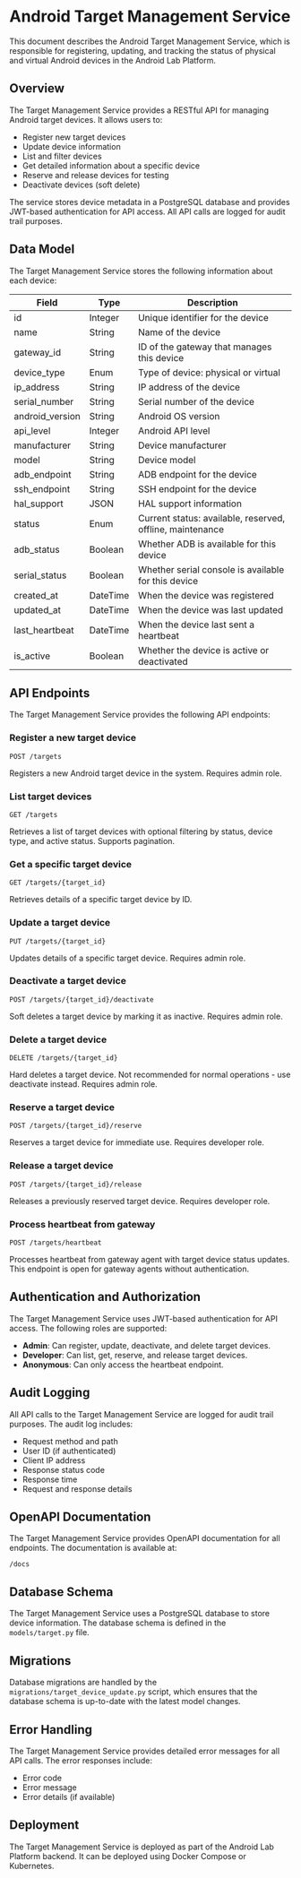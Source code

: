 # Android Target Management Service

This document describes the Android Target Management Service, which is responsible for registering, updating, and tracking the status of physical and virtual Android devices in the Android Lab Platform.

## Overview

The Target Management Service provides a RESTful API for managing Android target devices. It allows users to:

- Register new target devices
- Update device information
- List and filter devices
- Get detailed information about a specific device
- Reserve and release devices for testing
- Deactivate devices (soft delete)

The service stores device metadata in a PostgreSQL database and provides JWT-based authentication for API access. All API calls are logged for audit trail purposes.

## Data Model

The Target Management Service stores the following information about each device:

| Field | Type | Description |
|-------|------|-------------|
| id | Integer | Unique identifier for the device |
| name | String | Name of the device |
| gateway_id | String | ID of the gateway that manages this device |
| device_type | Enum | Type of device: physical or virtual |
| ip_address | String | IP address of the device |
| serial_number | String | Serial number of the device |
| android_version | String | Android OS version |
| api_level | Integer | Android API level |
| manufacturer | String | Device manufacturer |
| model | String | Device model |
| adb_endpoint | String | ADB endpoint for the device |
| ssh_endpoint | String | SSH endpoint for the device |
| hal_support | JSON | HAL support information |
| status | Enum | Current status: available, reserved, offline, maintenance |
| adb_status | Boolean | Whether ADB is available for this device |
| serial_status | Boolean | Whether serial console is available for this device |
| created_at | DateTime | When the device was registered |
| updated_at | DateTime | When the device was last updated |
| last_heartbeat | DateTime | When the device last sent a heartbeat |
| is_active | Boolean | Whether the device is active or deactivated |

## API Endpoints

The Target Management Service provides the following API endpoints:

### Register a new target device

```
POST /targets
```

Registers a new Android target device in the system. Requires admin role.

### List target devices

```
GET /targets
```

Retrieves a list of target devices with optional filtering by status, device type, and active status. Supports pagination.

### Get a specific target device

```
GET /targets/{target_id}
```

Retrieves details of a specific target device by ID.

### Update a target device

```
PUT /targets/{target_id}
```

Updates details of a specific target device. Requires admin role.

### Deactivate a target device

```
POST /targets/{target_id}/deactivate
```

Soft deletes a target device by marking it as inactive. Requires admin role.

### Delete a target device

```
DELETE /targets/{target_id}
```

Hard deletes a target device. Not recommended for normal operations - use deactivate instead. Requires admin role.

### Reserve a target device

```
POST /targets/{target_id}/reserve
```

Reserves a target device for immediate use. Requires developer role.

### Release a target device

```
POST /targets/{target_id}/release
```

Releases a previously reserved target device. Requires developer role.

### Process heartbeat from gateway

```
POST /targets/heartbeat
```

Processes heartbeat from gateway agent with target device status updates. This endpoint is open for gateway agents without authentication.

## Authentication and Authorization

The Target Management Service uses JWT-based authentication for API access. The following roles are supported:

- **Admin**: Can register, update, deactivate, and delete target devices.
- **Developer**: Can list, get, reserve, and release target devices.
- **Anonymous**: Can only access the heartbeat endpoint.

## Audit Logging

All API calls to the Target Management Service are logged for audit trail purposes. The audit log includes:

- Request method and path
- User ID (if authenticated)
- Client IP address
- Response status code
- Response time
- Request and response details

## OpenAPI Documentation

The Target Management Service provides OpenAPI documentation for all endpoints. The documentation is available at:

```
/docs
```

## Database Schema

The Target Management Service uses a PostgreSQL database to store device information. The database schema is defined in the `models/target.py` file.

## Migrations

Database migrations are handled by the `migrations/target_device_update.py` script, which ensures that the database schema is up-to-date with the latest model changes.

## Error Handling

The Target Management Service provides detailed error messages for all API calls. The error responses include:

- Error code
- Error message
- Error details (if available)

## Deployment

The Target Management Service is deployed as part of the Android Lab Platform backend. It can be deployed using Docker Compose or Kubernetes.
